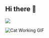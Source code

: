 ## Hi there 👋

<img src="https://capsule-render.vercel.app/api?type=wave&color=auto&height=300&section=header&text=범띵떵%20프로필&fontSize=90" />

![Cat Working GIF](https://github.com/user-attachments/assets/97b5e861-b37c-44f0-85b0-52e30f12ea51)
